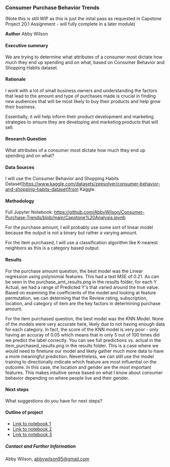 ### Consumer Purchase Behavior Trends

(Note this is still WIP as this is just the inital pass as requested in Capstone Project 20.1 Assignment - will fully complete in a later module)

**Author**
Abby Wilson 

#### Executive summary
We are trying to determine what attributes of a consumer most dictate how much they end up spending and on what, based on Consumer Behavior and Shopping Habits dataset. 

#### Rationale
I work with a lot of small business owners and understanding the factors that lead to the amount and type of purchases made is crucial in finding new audiences that will be most likely to buy their products and help grow their business. 

Essentially, it will help inform their product development and marketing strategies to ensure they are developing and marketing products that will sell.

#### Research Question
What attributes of a consumer most dictate how much they end up spending and on what?

#### Data Sources
I will use the Consumer Behavior and Shopping Habits Dataset[https://www.kaggle.com/datasets/zeesolver/consumer-behavior-and-shopping-habits-dataset]from Kaggle.

#### Methodology
Full Jupyter Notebook: https://github.com/AbbyWilson/Consumer-Purchase-Trends/blob/main/Capstone%20Analysis.ipynb

For the purchase amount, I will probably use some sort of linear model because the output is not a binary but rather a varying amount. 

For the item purchased, I will use a classification algorithm like K-nearest neighbors as this is a category based output. 

#### Results
For the purchase amount question, the best model was the Linear regression using polynomial features. This had a test MSE of 0.21. As can be seen in the purchase_amt_results.png in the results folder, for each Y Actual, we had a range of Predicted Y's that varied around the true value. Based on examining the coefficients of the model and looking at feature permutation, we can determing that the Review rating, subscription, location, and category of item are the key factors in determining purchase amount. 

For the item purchased question, the best model was the KNN Model. None of the models were very accurate here, likely due to not having enough data for each category. In fact, the score of the KNN model is very poor - only having an accuray of 0.05 which means that in only 5 out of 100 times did we predict the label correctly. You can see full predictions vs. actual in the item_purchased_results.png in the results folder. This is a case where we would need to finetune our model and likely gather much more data to have a more meaningful prediction. Nevertheless, we can still use the model training to directionally indicate which feature are most influential on the outcome. In this case, the location and gender are the most important features. This makes intuitive sense based on what I know about consumer behavior depending on where people live and their gender.

#### Next steps
What suggestions do you have for next steps?

#### Outline of project

- [Link to notebook 1]()
- [Link to notebook 2]()
- [Link to notebook 3]()


##### Contact and Further Information

Abby Wilson, abbywilson95@gmail.com